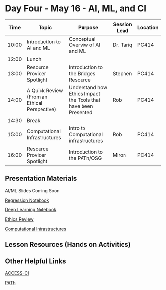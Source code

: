 
# Day Four - May 16 - AI, ML, and CI

| Time | Topic | Purpose | Session Lead | Location |
|------|-------|---------|--------------|----------|
| 10:00 | Introduction to AI and ML | Conceptual Overviw of AI and ML | Dr. Tariq | PC414 |
| 12:00 | Lunch | | | | 
| 13:00 | Resource Provider Spotlight | Introduction to the Bridges Resource | Stephen | PC414 | 
| 14:00 | A Quick Review (From an Ethical Perspective) | Understand how Ethics Impact the Tools that have been Presented | Rob | PC414 | 
| 14:30 | Break | | | | 
| 15:00 | Computational Infrastructures | Intro to Computational infrastructures | Rob | PC414 | 
| 16:00 | Resource Provider Spotlight | Introduction to the PATh/OSG | Miron | PC414 |

## Presentation Materials
AI/ML Slides Coming Soon

[Regression Notebook](https://colab.research.google.com/drive/13yrazcufK26jgwMC5uuxk2QqLSx8G15o?usp=sharing)

[Deep Learning Notebook](https://colab.research.google.com/drive/1l4FzyhVUTWBM5svGuSD0JIgG_KwhzRFx?usp=sharing)

[Ethics Review](https://docs.google.com/presentation/d/1DC4KrFLUR8m4oyu60zH2_HOYp2niIjRy/edit?usp=sharing&ouid=110678776512411560114&rtpof=true&sd=true)

[Computational Infrastructures](https://github.com/access-ci-org/Operation_STEP/blob/main/Day4-May18/ACCESS-CI-Lecture1.pdf)
## Lesson Resources (Hands on Activities)

## Other Helpful Links
[ACCESS-CI](https://access-ci.org/)

[PATh](https://path-cc.io/)
